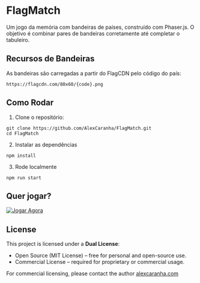 # FlagMatch

Um jogo da memória com bandeiras de países, construído com Phaser.js.
O objetivo é combinar pares de bandeiras corretamente até completar o tabuleiro.


## Recursos de Bandeiras

As bandeiras são carregadas a partir do FlagCDN pelo código do país:
```
https://flagcdn.com/80x60/{code}.png
```

## Como Rodar

1. Clone o repositório:

```
git clone https://github.com/AlexCaranha/FlagMatch.git
cd FlagMatch
```

2. Instalar as dependências

```
npm install
```

3. Rode localmente

```
npm run start
```

## Quer jogar?

[![Jogar Agora](https://img.shields.io/badge/Jogar-Flag%20Match-blue)](https://alexcaranha.github.io/FlagMatch)

## License

This project is licensed under a **Dual License**:

- Open Source (MIT License) – free for personal and open-source use.  
- Commercial License – required for proprietary or commercial usage.  

For commercial licensing, please contact the author [alexcaranha.com](alexcaranha.com)